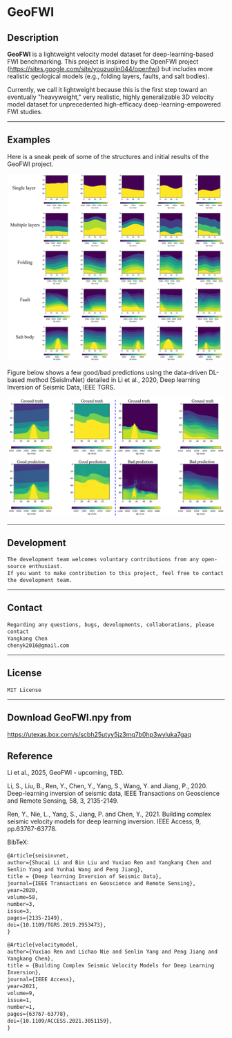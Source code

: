 # GeoFWI

## Description

**GeoFWI** is a lightweight velocity model dataset for deep-learning-based FWI benchmarking. This project is inspired by the OpenFWI project (https://sites.google.com/site/youzuolin044/openfwi) but includes more realistic geological models (e.g., folding layers, faults, and salt bodies). 

Currently, we call it lightweight because this is the first step toward an eventually "heavyweight," very realistic, highly generalizable 3D velocity model dataset for unprecedented high-efficacy deep-learning-empowered FWI studies. 

-----------
## Examples

Here is a sneak peek of some of the structures and initial results of the GeoFWI project.

<p align="center">
<img src='https://github.com/aaspip/gallery/blob/main/geofwi/geofwi-seisinvnet.png' alt='comp' width=960/>
</p>

Figure below shows a few good/bad predictions using the data-driven DL-based method (SeisInvNet) detailed in Li et al., 2020, Deep learning Inversion of Seismic Data, IEEE TGRS.

<p align="center">
<img src='https://github.com/aaspip/gallery/blob/main/geofwi/geofwi-types.png' alt='comp' width=960/>
</p>

-----------
## Development
    The development team welcomes voluntary contributions from any open-source enthusiast. 
    If you want to make contribution to this project, feel free to contact the development team. 

-----------
## Contact
    Regarding any questions, bugs, developments, collaborations, please contact  
    Yangkang Chen
    chenyk2016@gmail.com

-----------
## License
    MIT License
    
-----------
## Download GeoFWI.npy from
https://utexas.box.com/s/scbh25utyy5jz3mq7b0hp3wyluka7gaq

## Reference
Li et al., 2025, GeoFWI - upcoming, TBD. 

Li, S., Liu, B., Ren, Y., Chen, Y., Yang, S., Wang, Y. and Jiang, P., 2020. Deep-learning inversion of seismic data, IEEE Transactions on Geoscience and Remote Sensing, 58, 3, 2135-2149.

<!-- Liu, B., Yang, S., Ren, Y., Xu, X., Jiang, P. and Chen, Y., 2021. Deep-learning seismic full-waveform inversion for realistic structural models. Geophysics, 86(1), pp.R31-R44. -->

Ren, Y., Nie, L., Yang, S., Jiang, P. and Chen, Y., 2021. Building complex seismic velocity models for deep learning inversion. IEEE Access, 9, pp.63767-63778.

BibTeX:

	@Article{seisinvnet,
  	author={Shucai Li and Bin Liu and Yuxiao Ren and Yangkang Chen and Senlin Yang and Yunhai Wang and Peng Jiang},
  	title = {Deep learning Inversion of Seismic Data},
  	journal={IEEE Transactions on Geoscience and Remote Sensing},
  	year=2020,
  	volume=58,
  	number=3,
  	issue=3,
  	pages={2135-2149},
  	doi={10.1109/TGRS.2019.2953473},
	}

<!-- 
	@Article{seisinvnet2,
  	author={Bin Liu and Senlin Yang and Yuxiao Ren and Xinji Xu and Peng Jiang and Yangkang Chen},
  	title = {Deep learning seismic full waveform inversion for realistic structure models},
  	journal={Geophysics},
  	year=2021,
  	volume=86,
  	issue=1,
  	number=1,
  	pages={R31-R44},
  	doi={10.1190/geo2019-0435.1},
	}
 -->

	@Article{velocitymodel,
  	author={Yuxiao Ren and Lichao Nie and Senlin Yang and Peng Jiang and Yangkang Chen},
  	title = {Building Complex Seismic Velocity Models for Deep Learning Inversion},
  	journal={IEEE Access},
  	year=2021,
  	volume=9,
  	issue=1,
  	number=1,
  	pages={63767-63778},
  	doi={10.1109/ACCESS.2021.3051159},
	}

